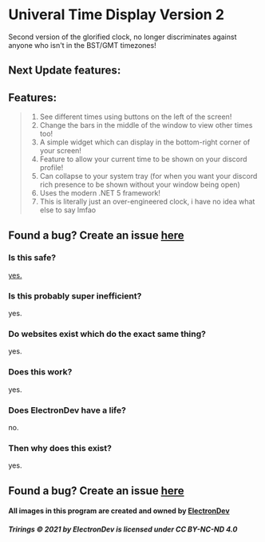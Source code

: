 # Univeral Time Display Version 2
Second version of the glorified clock, no longer discriminates against anyone who isn't in the BST/GMT timezones!

## Next Update features:
## Features:
> 1. See different times using buttons on the left of the screen!
> 2. Change the bars in the middle of the window to view other times too!
> 3. A simple widget which can display in the bottom-right corner of your screen!
> 4. Feature to allow your current time to be shown on your discord profile!
> 5. Can collapse to your system tray (for when you want your discord rich presence to be shown without your window being open)
> 6. Uses the modern .NET 5 framework!
> 7. This is literally just an over-engineered clock, i have no idea what else to say lmfao

## Found a bug? Create an issue [here](https://github.com/ElectronDevDude/UTD-V2/issues)
### Is this safe?
[yes.](https://media.discordapp.net/attachments/443488569932120064/832699138092957716/unknown.png)
### Is this probably super inefficient?
yes.
### Do websites exist which do the exact same thing?
yes.
### Does this work?
yes.
### Does ElectronDev have a life?
no.
### Then why does this exist?
yes.

## Found a bug? Create an issue [here](https://github.com/ElectronDevDude/UTD-V2/issues)


#### All images in this program are created and owned by [ElectronDev](https://github.com/ElectronDevDude/)
##### Trirings © 2021 by ElectronDev is licensed under CC BY-NC-ND 4.0 